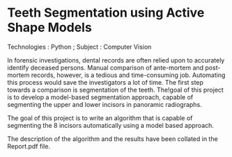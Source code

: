 # Teeth Segmentation using Active Shape Models

Technologies : Python ; Subject : Computer Vision

In forensic investigations, dental records are often relied upon to accurately
identify deceased persons. Manual comparison of ante-mortem and post-mortem
records, however, is a tedious and time-consuming job. Automating this process 
would save the investigators a lot of time. The first step towards a comparison is 
segmentation of the teeth. The!goal of this project is to develop a model-based
segmentation approach, capable of segmenting the upper and lower incisors in
panoramic radiographs.

The goal of this project is to write an algorithm that is capable of segmenting the 8
incisors automatically using a model based approach. 

The description of the algorithm and the results have been collated in the Report.pdf file.

